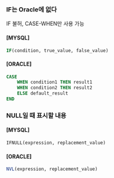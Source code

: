 ### IF는 Oracle에 없다
IF 불허, CASE-WHEN만 사용 가능
#### [MYSQL]
```sql
IF(condition, true_value, false_value)
```

#### [ORACLE]
```sql
CASE 
    WHEN condition1 THEN result1
    WHEN condition2 THEN result2
    ELSE default_result
END
```

### NULL일 때 표시할 내용
#### [MYSQL]
```sql
IFNULL(expression, replacement_value)
```

#### [ORACLE]
```sql
NVL(expression, replacement_value)
```
